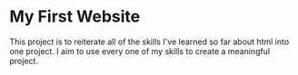 # My First Website
This project is to reiterate all of the skills I've learned so far about html into one project. I aim to use every one of my skills to create a meaningful project.
